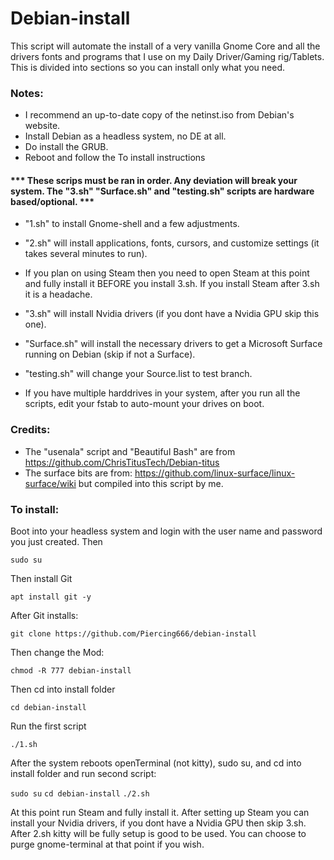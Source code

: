 # Debian-install
This script will automate the install of a very vanilla Gnome Core and all the drivers fonts and programs that I use on my Daily Driver/Gaming rig/Tablets.
This is divided into sections so you can install only what you need.


### Notes:
- I recommend an up-to-date copy of the netinst.iso from Debian's website.
- Install Debian as a headless system, no DE at all.
- Do install the GRUB.
- Reboot and follow the To install instructions

#### *** These scrips must be ran in order. Any deviation will break your system. The "3.sh" "Surface.sh" and "testing.sh" scripts are hardware based/optional. ***
  
- "1.sh" to install Gnome-shell and a few adjustments.
  
- "2.sh" will install applications, fonts, cursors, and customize settings (it takes several minutes to run).

- If you plan on using Steam then you need to open Steam at this point and fully install it BEFORE you install 3.sh. If you install Steam after 3.sh it is a headache.
  
- "3.sh" will install Nvidia drivers (if you dont have a Nvidia GPU skip this one).
  
- "Surface.sh" will install the necessary drivers to get a Microsoft Surface running on Debian (skip if not a Surface).
  
- "testing.sh" will change your Source.list to test branch.
  
- If you have multiple harddrives in your system, after you run all the scripts, edit your fstab to auto-mount your drives on boot.

### Credits:
- The "usenala" script and "Beautiful Bash" are from https://github.com/ChrisTitusTech/Debian-titus
- The surface bits are from: https://github.com/linux-surface/linux-surface/wiki but compiled into this script by me.

 
### To install:

Boot into your headless system and login with the user name and password you just created. Then

``` sudo su ```

Then install Git

``` apt install git -y ```

After Git installs:

``` git clone https://github.com/Piercing666/debian-install ```

Then change the Mod:

``` chmod -R 777 debian-install ```

Then cd into install folder

``` cd debian-install ```

Run the first script

``` ./1.sh ```

After the system reboots openTerminal (not kitty), sudo su, and cd into install folder and run second script:

``` sudo su ```
``` cd debian-install ```
``` ./2.sh ```

At this point run Steam and fully install it. 
After setting up Steam you can install your Nvidia drivers, if you dont have a Nvidia GPU then skip 3.sh.
After 2.sh kitty will be fully setup is good to be used. You can choose to purge gnome-terminal at that point if you wish.
